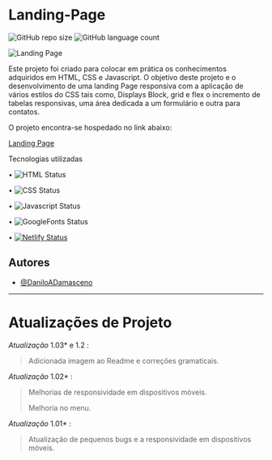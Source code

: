 # Landing-Page

![GitHub repo size](https://img.shields.io/github/repo-size/DaniloADamasceno/Html-e-CSS?style=for-the-badge)
![GitHub language count](https://img.shields.io/github/languages/count/DaniloADamasceno/Html-e-CSS?style=for-the-badge)

![Landing Page](https://user-images.githubusercontent.com/71226047/179368742-b86caef1-bc23-4156-a295-c57a2eafdf44.jpg)

Este projeto foi criado para colocar em prática os conhecimentos adquiridos em HTML, CSS e Javascript.
  O objetivo deste projeto e o desenvolvimento de uma landing Page responsiva com a aplicação de vários estilos do CSS tais como, Displays Block, grid e flex o incremento de tabelas responsivas, uma área dedicada a um formulário e outra para contatos. 

O projeto encontra-se hospedado no link abaixo:


[Landing Page](https://landingproject102.netlify.app/)

Tecnologias utilizadas 

• 	   ![HTML Status](https://img.shields.io/badge/HTML5-E34F26?style=for-the-badge&logo=html5&logoColor=white)

• 	   ![CSS Status](https://img.shields.io/badge/CSS3-1572B6?style=for-the-badge&logo=css3&logoColor=white)

•      ![Javascript Status](https://img.shields.io/badge/JavaScript-323330?style=for-the-badge&logo=javascript&logoColor=F7DF1E)

•      ![GoogleFonts Status](https://img.shields.io/badge/Google-Fonts-green)

•	     [![Netlify Status](https://api.netlify.com/api/v1/badges/4fcccf50-a6d6-452b-839e-6852f4824112/deploy-status)](https://app.netlify.com/sites/clocktimer101/deploys)



## Autores

- [@DaniloADamasceno](https://github.com/DaniloADamasceno)


______________________________________________________________________________________________________________________________________________________________
# Atualizações de Projeto 

 *Atualização* 1.03* e 1.2 :
> Adicionada imagem ao Readme e correções gramaticais.


*Atualização* 1.02* :
> Melhorias de responsividade em dispositivos móveis. 
> 
> Melhoria no menu.


*Atualização* 1.01* :
> Atualização de pequenos bugs e a responsividade em dispositivos móveis.

